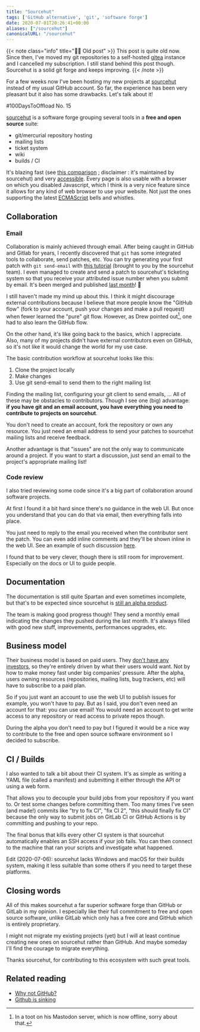 ```yaml
---
title: "Sourcehut"
tags: ['GitHub alternative', 'git', 'software forge']
date: 2020-07-01T20:26:41+00:00
aliases: ["/sourcehut"]
canonicalURL: "/sourcehut"
---
```

{{< note class="info" title="🧓🏻 Old post" >}}
This post is quite old now. Since then, I've moved my git repositories to a self-hosted [gitea](https://gitea.io/) instance and I cancelled my subscription. I still stand behind this post though. Sourcehut is a solid git forge and keeps improving.
{{< /note >}}

For a few weeks now I've been hosting my new projects at [sourcehut](https://sr.ht/~crocmagnon) instead of my usual GitHub account. So far, the experience has been very pleasant but it also has some drawbacks. Let's talk about it!

#100DaysToOffload No. 15<!--more-->

[sourcehut](https://sourcehut.org/)  is a software forge grouping several tools in a **free and open source** suite:

* git/mercurial repository hosting
* mailing lists
* ticket system
* wiki
* builds / CI

It's blazing fast (see [this comparison](https://forgeperf.org/) ; disclaimer : it's maintained by sourcehut) and very [accessible](https://en.wikipedia.org/wiki/Web_accessibility). Every page is also usable with a browser on which you disabled Javascript, which I think is a very nice feature since it allows for any kind of web browser to use your website. Not just the ones supporting the latest [ECMAScript](https://en.wikipedia.org/wiki/ECMAScript) bells and whistles.

## Collaboration
### Email
Collaboration is mainly achieved through email. After being caught in GitHub and Gitlab for years, I recently discovered that `git` has some integrated tools to collaborate, send patches, etc. You can try generating your first patch with `git send-email` with [this tutorial](https://git-send-email.io) (brought to you by the sourcehut team). I even managed to create and send a patch to sourcehut's ticketing system so that you receive your attributed issue number when you submit by email. It's been merged and published [last month](https://lists.sr.ht/~sircmpwn/sr.ht-announce/%3CC3HPI7MYB0VU.A8FD2OLYNAG6%40homura%3E)! 🎉

I still haven't made my mind up about this. I think it might discourage external contributions because I believe that more people know the "GitHub flow" (fork to your account, push your changes and make a pull request) when fewer learned the "pure" git flow. However, as Drew pointed out[^drew], one had to also learn the GitHub flow.

[^drew]: In a toot on his Mastodon server, which is now offline, sorry about that.

On the other hand, it's like going back to the basics, which I appreciate. Also, many of my projects didn't have external contributors even on GitHub, so it's not like it would change the world for my use case.

The basic contribution workflow at sourcehut looks like this:

1. Clone the project locally
2. Make changes
3. Use git send-email to send them to the right mailing list

Finding the mailing list, configuring your git client to send emails, ... All of these may be obstacles to contributors. Though I see one (big) advantage: **if you have git and an email account, you have everything you need to contribute to projects on sourcehut**.

You don't need to create an account, fork the repository or own any resource. You just need an email address to send your patches to sourcehut mailing lists and receive feedback.

Another advantage is that "issues" are not the only way to communicate around a project. If you want to start a discussion, just send an email to the project's appropriate mailing list!

### Code review
I also tried reviewing some code since it's a big part of collaboration around software projects.

At first I found it a bit hard since there's no guidance in the web UI. But once you understand that you can do that via email, then everything falls into place.

You just need to reply to the email you received when the contributor sent the patch. You can even add inline comments and they'll be shown inline in the web UI. See an example of such discussion [here](https://lists.sr.ht/~sircmpwn/email-test-drive/patches/10576). 

I found that to be very clever, though there is still room for improvement. Especially on the docs or UI to guide people.

## Documentation
The documentation is still quite Spartan and even sometimes incomplete, but that's to be expected since sourcehut is [still an alpha product](https://sourcehut.org/alpha-details/).

The team is making good progress though! They send a monthly email indicating the changes they pushed during the last month. It's always filled with good new stuff, improvements, performances upgrades, etc.

## Business model
Their business model is based on paid users. They [don't have any investors](https://man.sr.ht/billing-faq.md#why-do-i-have-to-pay-for-srht-when-github-gitlab-etc-are-free), so they're entirely driven by what their users would want. Not by how to make money fast under big companies' pressure. After the alpha, users owning resources (repositories, mailing lists, bug trackers, etc) will have to subscribe to a paid plan.

So if you just want an account to use the web UI to publish issues for example, you won't have to pay. But as I said, you don't even need an account for that: you can use email! You would need an account to get write access to any repository or read access to private repos though.

During the alpha you don't need to pay but I figured it would be a nice way to contribute to the free and open source software environment so I decided to subscribe. 

## CI / Builds
I also wanted to talk a bit about their CI system. It's as simple as writing a YAML file (called a manifest) and submitting it either through the API or using a web form.

That allows you to decouple your build jobs from your repository if you want to. Or test some changes before committing them. Too many times I've seen (and made!) commits like "try to fix CI", "fix CI 2", "this should finally fix CI" because the only way to submit jobs on GitLab CI or GitHub Actions is by committing and pushing to your repo.

The final bonus that kills every other CI system is that sourcehut automatically enables an SSH access if your job fails. You can then connect to the machine that ran your scripts and investigate what happened.

Edit (2020-07-06): sourcehut lacks Windows and macOS for their builds system, making it less suitable than some others if you need to target these platforms.

## Closing words
All of this makes sourcehut a far superior software forge than GitHub or GitLab in my opinion. I especially like their full commitment to free and open source software, unlike GitLab which only has a free core and GitHub which is entirely proprietary.

I might not migrate my existing projects (yet) but I will at least continue creating new ones on sourcehut rather than GitHub. And maybe someday I'll find the courage to migrate everything.

Thanks sourcehut, for contributing to this ecosystem with such great tools.

## Related reading

* [Why not GitHub?](https://sanctum.geek.nz/why-not-github.html)
* [Github is sinking](https://yarmo.eu/post/github-sinking)
